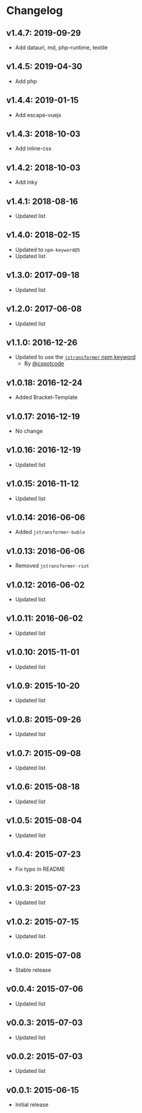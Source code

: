 # Changelog

## v1.4.7: 2019-09-29

- Add datauri, md, php-runtime, textile

## v1.4.5: 2019-04-30

- Add php

## v1.4.4: 2019-01-15

- Add escape-vuejs

## v1.4.3: 2018-10-03

- Add inline-css

## v1.4.2: 2018-10-03

- Add inky

## v1.4.1: 2018-08-16

- Updated list

## v1.4.0: 2018-02-15

- Updated to `npm-keyword@5`
- Updated list

## v1.3.0: 2017-09-18

- Updated list

## v1.2.0: 2017-06-08

- Updated list

## v1.1.0: 2016-12-26

- Updated to use the [`jstransformer` npm keyword](https://www.npmjs.com/browse/keyword/jstransformer)
  - By [@cspotcode](https://github.com/cspotcode)

## v1.0.18: 2016-12-24

- Added Bracket-Template

## v1.0.17: 2016-12-19

- No change

## v1.0.16: 2016-12-19

- Updated list

## v1.0.15: 2016-11-12

- Updated list

## v1.0.14: 2016-06-06

- Added `jstransformer-buble`

## v1.0.13: 2016-06-06

- Removed `jstransformer-riot`

## v1.0.12: 2016-06-02

- Updated list

## v1.0.11: 2016-06-02

- Updated list

## v1.0.10: 2015-11-01

- Updated list

## v1.0.9: 2015-10-20

- Updated list

## v1.0.8: 2015-09-26

- Updated list

## v1.0.7: 2015-09-08

- Updated list

## v1.0.6: 2015-08-18

- Updated list

## v1.0.5: 2015-08-04

- Updated list

## v1.0.4: 2015-07-23

- Fix typo in README

## v1.0.3: 2015-07-23

- Updated list

## v1.0.2: 2015-07-15

- Updated list

## v1.0.0: 2015-07-08

- Stable release

## v0.0.4: 2015-07-06

- Updated list

## v0.0.3: 2015-07-03

- Updated list

## v0.0.2: 2015-07-03

- Updated list

## v0.0.1: 2015-06-15

- Initial release
